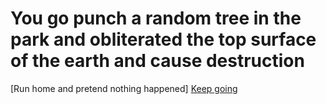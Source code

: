# You go punch a random tree in the park and obliterated the top surface of the earth and cause destruction

[Run home and pretend nothing happened]
[Keep going](Caught.md) 